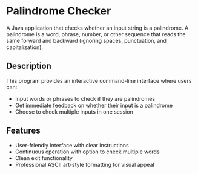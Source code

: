 # Palindrome Checker

A Java application that checks whether an input string is a palindrome. A palindrome is a word, phrase, number, or other sequence that reads the same forward and backward (ignoring spaces, punctuation, and capitalization).

## Description

This program provides an interactive command-line interface where users can:
- Input words or phrases to check if they are palindromes
- Get immediate feedback on whether their input is a palindrome
- Choose to check multiple inputs in one session

## Features

- User-friendly interface with clear instructions
- Continuous operation with option to check multiple words
- Clean exit functionality
- Professional ASCII art-style formatting for visual appeal

